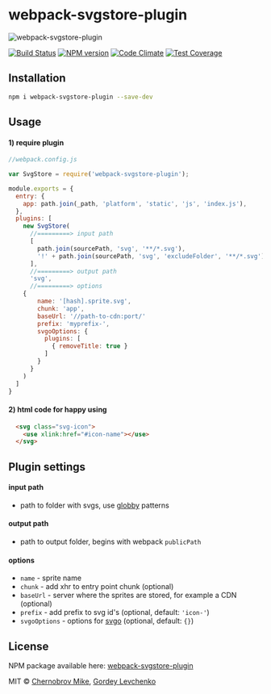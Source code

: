 # webpack-svgstore-plugin
![webpack-svgstore-plugin](https://lincolnloop.global.ssl.fastly.net/uploads/uploads/demo.png)

[![Build Status](https://travis-ci.org/mrsum/webpack-svgstore-plugin.svg?branch=master)](https://travis-ci.org/mrsum/webpack-svgstore-plugin)
[![NPM version](https://badge.fury.io/js/webpack-svgstore-plugin.svg)](https://badge.fury.io/js/webpack-svgstore-plugin)
[![Code Climate](https://codeclimate.com/github/mrsum/webpack-svgstore-plugin/badges/gpa.svg)](https://codeclimate.com/github/mrsum/webpack-svgstore-plugin)
[![Test Coverage](https://codeclimate.com/github/mrsum/webpack-svgstore-plugin/badges/coverage.svg)](https://codeclimate.com/github/mrsum/webpack-svgstore-plugin/coverage)

## Installation
```bash
npm i webpack-svgstore-plugin --save-dev
```
## Usage

#### 1) require plugin
```javascript
//webpack.config.js

var SvgStore = require('webpack-svgstore-plugin');

module.exports = {
  entry: {
    app: path.join(_path, 'platform', 'static', 'js', 'index.js'),
  },
  plugins: [
    new SvgStore(
      //=========> input path
      [
        path.join(sourcePath, 'svg', '**/*.svg'),
        '!' + path.join(sourcePath, 'svg', 'excludeFolder', '**/*.svg'),
      ], 
      //=========> output path 
      'svg', 
      //=========> options
    {
        name: '[hash].sprite.svg',
        chunk: 'app',
        baseUrl: '//path-to-cdn:port/'
        prefix: 'myprefix-',
        svgoOptions: {
          plugins: [
            { removeTitle: true }
          ]
        }
      }
    )
  ]
}
```
#### 2) html code for happy using

```html
  <svg class="svg-icon">
    <use xlink:href="#icon-name"></use>
  </svg>
```
## Plugin settings

#### input path
- path to folder with svgs, use [globby](https://github.com/sindresorhus/globby) patterns

#### output path
- path to output folder, begins with webpack `publicPath`

#### options
- `name` - sprite name 
- `chunk` - add xhr to entry point chunk (optional) 
- `baseUrl` - server where the sprites are stored, for example a CDN (optional)
- `prefix` - add prefix to svg id's (optional, default: `'icon-'`)
- `svgoOptions` - options for [svgo](https://github.com/svg/svgo) (optional, default: `{}`)

## License

NPM package available here: [webpack-svgstore-plugin](https://www.npmjs.com/package/webpack-svgstore-plugin)

MIT © [Chernobrov Mike](http://mrsum.ru), [Gordey Levchenko](https://github.com/lgordey)
